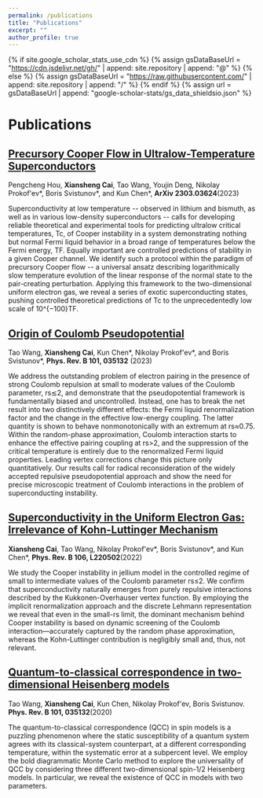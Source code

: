 ```yaml
---
permalink: /publications
title: "Publications"
excerpt: ""
author_profile: true
---
```


{% if site.google_scholar_stats_use_cdn %}
{% assign gsDataBaseUrl = "https://cdn.jsdelivr.net/gh/" | append: site.repository | append: "@" %}
{% else %}
{% assign gsDataBaseUrl = "https://raw.githubusercontent.com/" | append: site.repository | append: "/" %}
{% endif %}
{% assign url = gsDataBaseUrl | append: "google-scholar-stats/gs_data_shieldsio.json" %}

# Publications 

## [Precursory Cooper Flow in Ultralow-Temperature Superconductors](https://arxiv.org/abs/2303.03624)
<strong><span class='show_paper_citations' data='BTVksHYAAAAJ:_FxGoFyzp5QC'></span></strong>

Pengcheng Hou, **Xiansheng Cai**, Tao Wang, Youjin Deng, Nikolay Prokof'ev\*, Boris Svistunov\*, and Kun Chen\*, **ArXiv 2303.03624**(2023)

Superconductivity at low temperature -- observed in lithium and bismuth, as well as in various low-density superconductors -- calls for developing reliable theoretical and experimental tools for predicting ultralow critical temperatures, Tc, of Cooper instability in a system demonstrating nothing but normal Fermi liquid behavior in a broad range of temperatures below the Fermi energy, TF. Equally important are controlled predictions of stability in a given Cooper channel. We identify such a protocol within the paradigm of precursory Cooper flow -- a universal ansatz describing logarithmically slow temperature evolution of the linear response of the normal state to the pair-creating perturbation. Applying this framework to the two-dimensional uniform electron gas, we reveal a series of exotic superconducting states, pushing controlled theoretical predictions of Tc to the unprecedentedly low scale of 10^{−100}TF. 

## [Origin of Coulomb Pseudopotential](https://journals.aps.org/prb/abstract/10.1103/PhysRevB.101.035132)
<strong><span class='show_paper_citations' data='BTVksHYAAAAJ:zYLM7Y9cAGgC'></span></strong>

Tao Wang, **Xiansheng Cai**, Kun Chen\*, Nikolay Prokof'ev\*, and Boris Svistunov\*, **Phys. Rev. B 101, 035132** (2023)

We address the outstanding problem of electron pairing in the presence of strong Coulomb repulsion at small to moderate values of the Coulomb parameter, rs≲2, and demonstrate that the pseudopotential framework is fundamentally biased and uncontrolled. Instead, one has to break the net result into two distinctively different effects: the Fermi liquid renormalization factor and the change in the effective low-energy coupling. The latter quantity is shown to behave nonmonotonically with an extremum at rs≈0.75. Within the random-phase approximation, Coulomb interaction starts to enhance the effective pairing coupling at rs>2, and the suppression of the critical temperature is entirely due to the renormalized Fermi liquid properties. Leading vertex corrections change this picture only quantitatively. Our results call for radical reconsideration of the widely accepted repulsive pseudopotential approach and show the need for precise microscopic treatment of Coulomb interactions in the problem of superconducting instability.

## [Superconductivity in the Uniform Electron Gas: Irrelevance of Kohn-Luttinger Mechanism](https://arxiv.org/abs/2202.01320)
<strong><span class='show_paper_citations' data='BTVksHYAAAAJ:YsMSGLbcyi4C'></span></strong>

**Xiansheng Cai**, Tao Wang, Nikolay Prokof'ev\*,  Boris Svistunov\*, and Kun Chen\*, **Phys. Rev. B 106, L220502**(2022)

We study the Cooper instability in jellium model in the controlled regime of small to intermediate values of the Coulomb parameter rs≤2. We confirm that superconductivity naturally emerges from purely repulsive interactions described by the Kukkonen-Overhauser vertex function. By employing the implicit renormalization approach and the discrete Lehmann representation we reveal that even in the small-rs limit, the dominant mechanism behind Cooper instability is based on dynamic screening of the Coulomb interaction—accurately captured by the random phase approximation, whereas the Kohn-Luttinger contribution is negligibly small and, thus, not relevant.

## [Quantum-to-classical correspondence in two-dimensional Heisenberg models](https://journals.aps.org/prb/abstract/10.1103/PhysRevB.101.035132)
<strong><span class='show_paper_citations' data='BTVksHYAAAAJ:zYLM7Y9cAGgC'></span></strong>

Tao Wang, **Xiansheng Cai**, Kun Chen, Nikolay Prokof'ev, Boris Svistunov. **Phys. Rev. B 101, 035132**(2020)

The quantum-to-classical correspondence (QCC) in spin models is a puzzling phenomenon where the static susceptibility of a quantum system agrees with its classical-system counterpart, at a different corresponding temperature, within the systematic error at a subpercent level. We employ the bold diagrammatic Monte Carlo method to explore the universality of QCC by considering three different two-dimensional spin-1/2 Heisenberg models. In particular, we reveal the existence of QCC in models with two parameters.